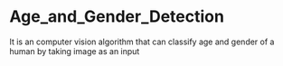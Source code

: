 # Age_and_Gender_Detection
It is an computer vision algorithm that can classify age and gender of a human by taking image as an input
